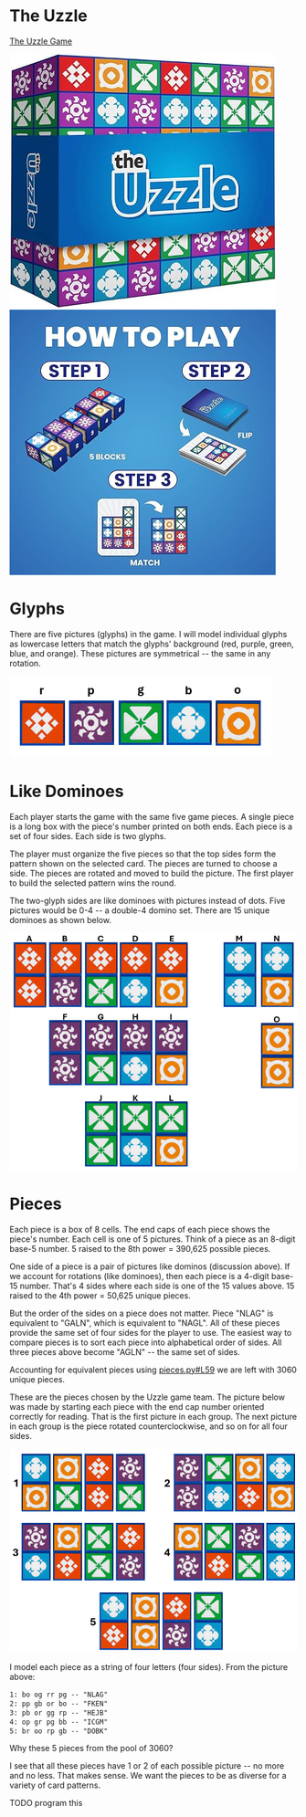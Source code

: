 # The Uzzle

[The Uzzle Game](https://www.amazon.com/Uzzle-Popular-Suitable-Children-Pattern/dp/B0BFP4VZCP)

![](art/uzzle.jpg) ![](art/uzzleplay.jpg)

# Glyphs

There are five pictures (glyphs) in the game. I will model individual glyphs as lowercase letters that
match the glyphs' background (red, purple, green, blue, and orange). These pictures are symmetrical --
the same in any rotation.

![](art/glyphs.jpg)

# Like Dominoes

Each player starts the game with the same five game pieces. A single piece is a long box with the piece's number
printed on both ends. Each piece is a set of four sides. Each side is two glyphs.

The player must organize the five pieces so that the top sides form the pattern shown on the selected card. The pieces
are turned to choose a side. The pieces are rotated and moved to build the picture. The first player to build the
selected pattern wins the round.

The two-glyph sides are like dominoes with pictures instead of dots. Five pictures would be 0-4 -- a double-4 domino
set. There are 15 unique dominoes as shown below.

![](art/dominos.jpg)

# Pieces

Each piece is a box of 8 cells. The end caps of each piece shows the piece's number. Each cell is one of 5 pictures. 
Think of a piece as an 8-digit base-5 number. 5 raised to the 8th power = 390,625 possible pieces.

One side of a piece is a pair of pictures like dominos (discussion above). If we account for rotations (like dominoes), 
then each piece is a 4-digit base-15 number. That's 4 sides where each side is one of the 15 values above. 15 raised 
to the 4th power = 50,625 unique pieces.

But the order of the sides on a piece does not matter. Piece "NLAG" is equivalent to "GALN", which is equivalent to "NAGL".
All of these pieces provide the same set of four sides for the player to use. The easiest way to compare pieces is to sort 
each piece into alphabetical order of sides. All three pieces above become "AGLN" -- the same set of sides.

Accounting for equivalent pieces using [pieces.py#L59](pieces.py#L59) we are left with 3060 unique pieces.

These are the pieces chosen by the Uzzle game team. The picture below was made by starting each piece with the end cap number 
oriented correctly for reading. That is the first picture in each group. The next picture in each group is the piece rotated counterclockwise, and so on for all four sides.

![](art/pieces.jpg)

I model each piece as a string of four letters (four sides). From the picture above:

```
1: bo og rr pg -- "NLAG"
2: pp gb or bo -- "FKEN"
3: pb or gg rp -- "HEJB"
4: op gr pg bb -- "ICGM"
5: br oo rp gb -- "DOBK"
```

Why these 5 pieces from the pool of 3060?

I see that all these pieces have 1 or 2 of each possible picture -- no more and no less. That
makes sense. We want the pieces to be as diverse for a variety of card patterns.

TODO program this
